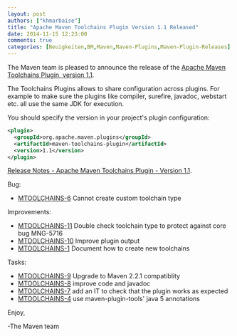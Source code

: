 ```yaml
---
layout: post
authors: ["khmarbaise"]
title: "Apache Maven Toolchains Plugin Version 1.1 Released"
date: 2014-11-15 12:23:00
comments: true
categories: [Neuigkeiten,BM,Maven,Maven-Plugins,Maven-Plugin-Releases]
---
```

The Maven team is pleased to announce the release of the 
[Apache Maven Toolchains Plugin, version 1.1](https://maven.apache.org/plugins/maven-toolchains-plugin/).

The Toolchains Plugins allows to share configuration across plugins. For 
example to make sure the plugins like compiler, surefire, javadoc, webstart 
etc. all use the same JDK for execution.


You should specify the version in your project's plugin configuration:

```xml
<plugin>
  <groupId>org.apache.maven.plugins</groupId>
  <artifactId>maven-toolchains-plugin</artifactId>
  <version>1.1</version>
</plugin>
```

<!-- more -->

[Release Notes - Apache Maven Toolchains Plugin - Version 1.1](http://jira.codehaus.org/secure/ReleaseNote.jspa?projectId=12063&version=15920).

Bug:

* [MTOOLCHAINS-6](https://issues.apache.org/jira/browse/MTOOLCHAINS-6) Cannot create custom toolchain type

Improvements:

 * [MTOOLCHAINS-11](https://issues.apache.org/jira/browse/MTOOLCHAINS-11) Double check toolchain type to protect against core bug MNG-5716
 * [MTOOLCHAINS-10](https://issues.apache.org/jira/browse/MTOOLCHAINS-10) Improve plugin output
 * [MTOOLCHAINS-1](https://issues.apache.org/jira/browse/MTOOLCHAINS-1) Document how to create new toolchains

Tasks:

 * [MTOOLCHAINS-9](https://issues.apache.org/jira/browse/MTOOLCHAINS-9) Upgrade to Maven 2.2.1 compatiblity
 * [MTOOLCHAINS-8](https://issues.apache.org/jira/browse/MTOOLCHAINS-8) improve code and javadoc
 * [MTOOLCHAINS-7](https://issues.apache.org/jira/browse/MTOOLCHAINS-7) add an IT to check that the plugin works as expected
 * [MTOOLCHAINS-4](https://issues.apache.org/jira/browse/MTOOLCHAINS-4) use maven-plugin-tools' java 5 annotations

Enjoy,

-The Maven team
